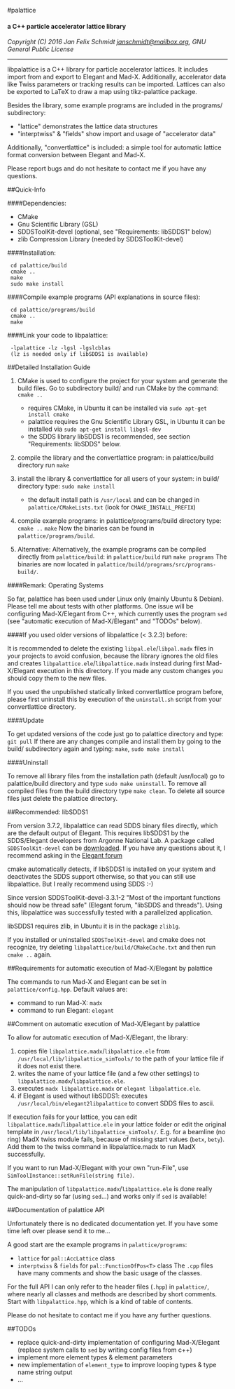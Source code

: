 #palattice
#### a C++ particle accelerator lattice library
	 
*Copyright (C) 2016 Jan Felix Schmidt <janschmidt@mailbox.org>, GNU General Public License*
********************************************************************

libpalattice is a C++ library for particle accelerator lattices. It includes import from
and export to Elegant and Mad-X. Additionally, accelerator data like Twiss parameters or
tracking results can be imported.
Lattices can also be exported to LaTeX to draw a map using tikz-palattice package.

Besides the library, some example programs are included in the programs/ subdirectory:

- "lattice" demonstrates the lattice data structures
- "interptwiss" & "fields" show import and usage of "accelerator data"

Additionally, "convertlattice" is included: a simple tool
for automatic lattice format conversion between Elegant and Mad-X.

Please report bugs and do not hesitate to contact me if you have any questions.


##Quick-Info

####Dependencies:

- CMake
- Gnu Scientific Library (GSL)
- SDDSToolKit-devel (optional, see "Requirements: libSDDS1" below)
- zlib Compression Library (needed by SDDSToolKit-devel)

####Installation:

```
 cd palattice/build
 cmake ..
 make
 sudo make install
```

####Compile example programs (API explanations in source files):

```
 cd palattice/programs/build
 cmake ..
 make
```

####Link your code to libpalattice:

```
 -lpalattice -lz -lgsl -lgslcblas
 (lz is needed only if libSDDS1 is available)
```



##Detailed Installation Guide

1. CMake is used to configure the project for your system and generate the build files.
   Go to subdirectory build/ and run CMake by the command:
   `cmake ..`
   - requires CMake, in Ubuntu it can be installed via `sudo apt-get install cmake`
   - palattice requires the Gnu Scientific Library GSL,
     in Ubuntu it can be installed via `sudo apt-get install libgsl-dev`
   - the SDDS library libSDDS1 is recommended, see section "Requirements: libSDDS" below.
2. compile the library and the convertlattice program:
   in palattice/build directory run
   `make`
3. install the library & convertlattice for all users of your system:
   in build/ directory type:
   `sudo make install`
   - the default install path is `/usr/local` and can be changed in
     `palattice/CMakeLists.txt` (look for `CMAKE_INSTALL_PREFIX`)
4. compile example programs:
   in palattice/programs/build directory type:
   `cmake ..`
   `make`
   Now the binaries can be found in `palattice/programs/build`.

4. Alternative:
   Alternatively, the example programs can be compiled directly from `palattice/build`:
   in `palattice/build` run
   `make programs`
   The binaries are now located in `palattice/build/programs/src/programs-build/`.


####Remark: Operating Systems

So far, palattice has been used under Linux only (mainly Ubuntu & Debian).
Please tell me about tests with other platforms.
One issue will be configuring Mad-X/Elegant from C++, which currently
uses the program `sed` (see "automatic execution of Mad-X/Elegant"
and "TODOs" below).

####If you used older versions of libpalattice (< 3.2.3) before:

It is recommended to delete the existing `libpal.ele`/`libpal.madx`
files in your projects to avoid confusion, because the library ignores the
old files and creates `libpalattice.ele`/`libpalattice.madx` instead
during first Mad-X/Elegant execution in this directory.
If you made any custom changes you should copy them to the new files.

If you used the unpublished statically linked convertlattice program before,
please first uninstall this by execution of the `uninstall.sh` script from
your convertlattice directory.


####Update

To get updated versions of the code just go to palattice directory
and type: `git pull`
If there are any changes compile and install them by going to the
build/ subdirectory again and typing:
`make`, `sudo make install`



####Uninstall

To remove all library files from the installation path (default /usr/local)
go to palattice/build directory and type
`sudo make uninstall`.
To remove all compiled files from the build directory type
`make clean`.
To delete all source files just delete the palattice directory.





##Recommended: libSDDS1

From version 3.7.2, libpalattice can read SDDS binary files directly, which
are the default output of Elegant. This requires libSDDS1 by the
SDDS/Elegant developers from Argonne National Lab.
A package called `SDDSToolKit-devel` can be [downloaded](www.aps.anl.gov/Accelerator_Systems_Division/Accelerator_Operations_Physics/software.shtml).
If you have any questions about it, I recommend asking in the [Elegant forum](www.aps.anl.gov/Accelerator_Systems_Division/Accelerator_Operations_Physics/phpBB3/)

cmake automatically detects, if libSDDS1 is installed on your system and deactivates
the SDDS support otherwise, so that you can still use libpalattice.
But I really recommend using SDDS :-)

Since version SDDSToolKit-devel-3.3.1-2 "Most of the important functions should
now be thread safe" (Elegant forum, "libSDDS and threads"). Using this, libpalattice
was successfully tested with a parallelized application.

libSDDS1 requires zlib, in Ubuntu it is in the package `zlib1g`.

If you installed or uninstalled `SDDSToolKit-devel` and cmake does not recognize,
try deleting `libpalattice/build/CMakeCache.txt` and then run `cmake ..` again.



##Requirements for automatic execution of Mad-X/Elegant by palattice

The commands to run Mad-X and Elegant can be set in `palattice/config.hpp`.
Default values are:
- command to run Mad-X: `madx`
- command to run Elegant: `elegant`





##Comment on automatic execution of Mad-X/Elegant by palattice

To allow for automatic execution of Mad-X/Elegant, the library:

1. copies file `libpalattice.madx`/`libpalattice.ele`
   from `/usr/local/lib/libpalattice_simTools/`
   to the path of your lattice file if it does not exist there.
2. writes the name of your lattice file (and a few other settings)
   to `libpalattice.madx`/`libpalattice.ele`.
3. executes `madx libpalattice.madx` or `elegant libpalattice.ele`.
4. if Elegant is used without libSDDS1: executes
   `/usr/local/bin/elegant2libpalattice` to convert SDDS files to ascii.

If execution fails for your lattice, you can edit `libpalattice.madx`/`libpalattice.ele`
in your lattice folder or edit the original template in
`/usr/local/lib/libpalattice_simTools/`.
E.g. for a beamline (no ring) MadX twiss module fails, because of missing
start values (`betx`, `bety`). Add them to the twiss command in libpalattice.madx
to run MadX successfully.

If you want to run Mad-X/Elegant with your own "run-File", use
`SimToolInstance::setRunFile(string file)`.

The manipulation of `libpalattice.madx`/`libpalattice.ele` is done really
quick-and-dirty so far (using `sed`...) and works only if `sed` is available!




##Documentation of palattice API

Unfortunately there is no dedicated documentation yet.
If you have some time left over please send it to me...

A good start are the example programs in `palattice/programs`:
- `lattice` for `pal::AccLattice` class
- `interptwiss` & `fields` for `pal::FunctionOfPos<T>` class
The `.cpp` files have many comments and show the basic usage of the classes.

For the full API I can only refer to the header files (`.hpp`) in `palattice/`,
where nearly all classes and methods are described by short comments.
Start with `libpalattice.hpp`, which is a kind of table of contents.

Please do not hesitate to contact me if you have any further questions.




##TODOs

- replace quick-and-dirty implementation of configuring Mad-X/Elegant
  (replace system calls to `sed` by writing config files from c++)
- implement more element types & element parameters
- new implementation of `element_type` to improve looping types &
  type name string output
- ...
